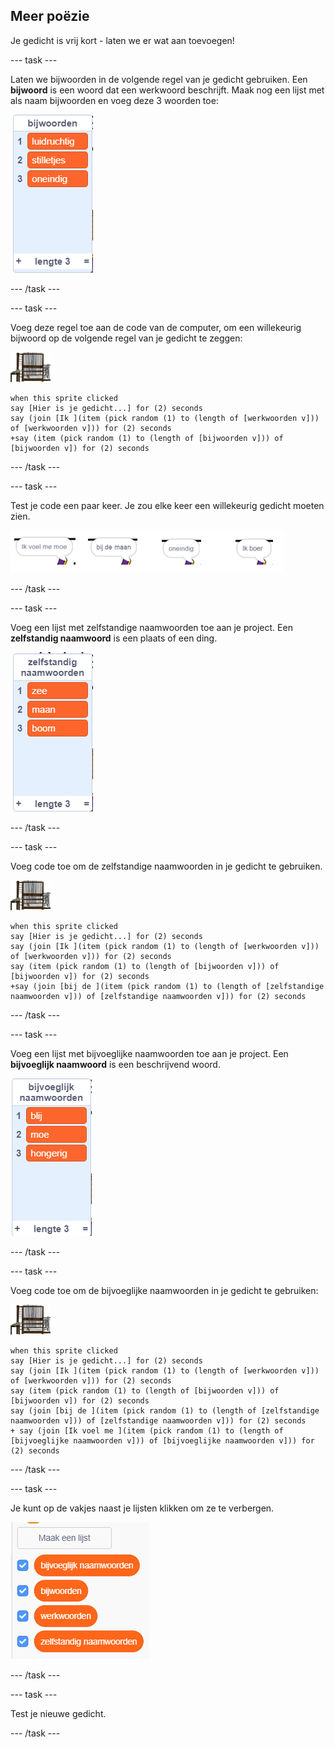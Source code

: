 ## Meer poëzie

Je gedicht is vrij kort - laten we er wat aan toevoegen!

--- task ---

Laten we bijwoorden in de volgende regel van je gedicht gebruiken. Een **bijwoord** is een woord dat een werkwoord beschrijft. Maak nog een lijst met als naam bijwoorden en voeg deze 3 woorden toe:

![lijst met de woorden luidruchtig, stilletjes, oneindig](images/poetry-adverbs.png)

--- /task ---

--- task ---

Voeg deze regel toe aan de code van de computer, om een willekeurig bijwoord op de volgende regel van je gedicht te zeggen:

![computer sprite](images/computer-sprite.png)

```blocks3
when this sprite clicked
say [Hier is je gedicht...] for (2) seconds
say (join [Ik ](item (pick random (1) to (length of [werkwoorden v])) of [werkwoorden v])) for (2) seconds
+say (item (pick random (1) to (length of [bijwoorden v])) of [bijwoorden v]) for (2) seconds
```

--- /task ---

--- task ---

Test je code een paar keer. Je zou elke keer een willekeurig gedicht moeten zien.

![willekeurige tekstballonnen met bijwoorden](images/poetry-adverb-test.png)

--- /task ---

--- task ---

Voeg een lijst met zelfstandige naamwoorden toe aan je project. Een **zelfstandig naamwoord** is een plaats of een ding.

![een lijst met zelfstandige naamwoorden met de woorden zee, maan, boom](images/poetry-nouns.png)

--- /task ---

--- task ---

Voeg code toe om de zelfstandige naamwoorden in je gedicht te gebruiken.

![computer sprite](images/computer-sprite.png)

```blocks3
when this sprite clicked
say [Hier is je gedicht...] for (2) seconds
say (join [Ik ](item (pick random (1) to (length of [werkwoorden v])) of [werkwoorden v])) for (2) seconds
say (item (pick random (1) to (length of [bijwoorden v])) of [bijwoorden v]) for (2) seconds
+say (join [bij de ](item (pick random (1) to (length of [zelfstandige naamwoorden v])) of [zelfstandige naamwoorden v])) for (2) seconds
```

--- /task ---

--- task ---

Voeg een lijst met bijvoeglijke naamwoorden toe aan je project. Een **bijvoeglijk naamwoord** is een beschrijvend woord.

![een lijst met bijvoeglijke naamwoorden blij, moe, hongerig](images/poetry-adjectives.png)

--- /task ---

--- task ---

Voeg code toe om de bijvoeglijke naamwoorden in je gedicht te gebruiken:

![computer sprite](images/computer-sprite.png)

```blocks3
when this sprite clicked
say [Hier is je gedicht...] for (2) seconds
say (join [Ik ](item (pick random (1) to (length of [werkwoorden v])) of [werkwoorden v])) for (2) seconds
say (item (pick random (1) to (length of [bijwoorden v])) of [bijwoorden v]) for (2) seconds
say (join [bij de ](item (pick random (1) to (length of [zelfstandige naamwoorden v])) of [zelfstandige naamwoorden v])) for (2) seconds
+ say (join [Ik voel me ](item (pick random (1) to (length of [bijvoeglijke naamwoorden v])) of [bijvoeglijke naamwoorden v])) for (2) seconds
```

--- /task ---

--- task ---

Je kunt op de vakjes naast je lijsten klikken om ze te verbergen.

![lijst variabelen met de geselecteerde selectievakjes](images/poetry-lists-tick.png)

--- /task ---

--- task ---

Test je nieuwe gedicht.

--- /task ---